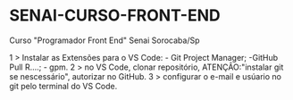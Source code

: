 # SENAI-CURSO-FRONT-END
Curso "Programador Front End" Senai Sorocaba/Sp

1 > Instalar as Extensões para o VS Code:
          - Git Project Manager;
          -GitHub Pull R....;
          - gpm.
2 > no VS Code, clonar repositório, ATENÇÂO:"instalar git se nescessário", autorizar no GitHub. 
3 > configurar o e-mail e usúario no git pelo terminal do VS Code.         

